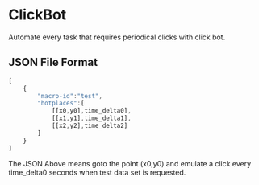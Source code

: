 # ClickBot
Automate every task that requires periodical clicks with click bot.


## JSON File Format
```js
[
    {
        "macro-id":"test",
        "hotplaces":[
            [[x0,y0],time_delta0],
            [[x1,y1],time_delta1],
            [[x2,y2],time_delta2]
        ]
    }
]
```
The JSON Above means goto the point (x0,y0) and emulate a click every time_delta0 seconds when test data set is requested.